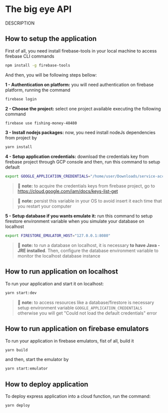 # The big eye API

DESCRIPTION

## How to setup the application

First of all, you need install firebase-tools in your local machine to access firebase CLI commands

```bash
npm install -g firebase-tools
```

And then, you will be following steps bellow:


**1 - Authentication on platform:** you will need authentication on firebase platform, running the command

```bash
firebase login
```

**2 - Choose the project:** select one project available executing the following command

```bash
firebase use fishing-money-48480
```

**3 - Install nodejs packages:** now, you need install nodeJs dependencies from project by

```bash
yarn install
```

**4 - Setup application credentials:** download the credentials key from firebase project through GCP console and then, run this command to setup default

```bash
export GOOGLE_APPLICATION_CREDENTIALS="/home/user/Downloads/service-account-file.json"
```

> :page_facing_up: **note:** to acquire the credentials keys from firebase project, go to https://cloud.google.com/iam/docs/keys-list-get

> :page_facing_up: **note:** persist this variable in your OS to avoid insert it each time that you restart your computer


**5 - Setup database if you wants emulate it:** run this command to setup firestore environment variable when you simulate your database on localhost

```bash
export FIRESTORE_EMULATOR_HOST="127.0.0.1:8080"
```

> :page_facing_up: **note:** to run a database on localhost, it is necessary **to have Java - JRE installed**. Then, configure the database environment variable to monitor the localhost database instance

## How to run application on localhost

To run your application and start it on localhost:

```bash
yarn start:dev
```

> :page_facing_up: **note:** to access resources like a database/firestore is necessary setup environment variable `GOOGLE_APPLICATION_CREDENTIALS` otherwise you will get "Could not load the default credentials" error 

## How to run application on firebase emulators

To run your application in firebase emulators, fist of all, build it

```bash
yarn build
```

and then, start the emulator by

```bash
yarn start:emulator
```

## How to deploy application

To deploy express application into a cloud function, run the command:

```bash
yarn deploy
```